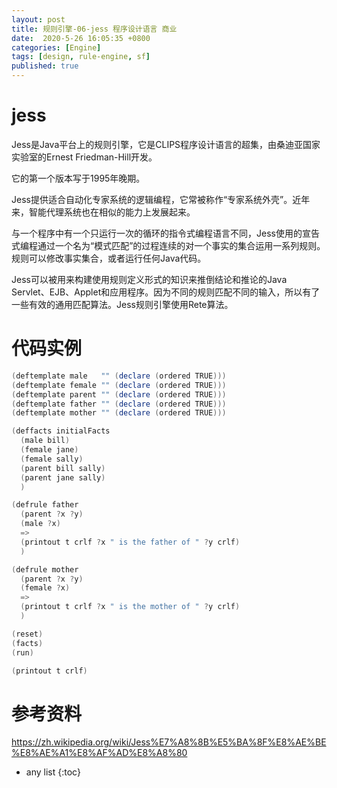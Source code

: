 ```yaml
---
layout: post
title: 规则引擎-06-jess 程序设计语言 商业
date:  2020-5-26 16:05:35 +0800
categories: [Engine]
tags: [design, rule-engine, sf] 
published: true
---
```


# jess

Jess是Java平台上的规则引擎，它是CLIPS程序设计语言的超集，由桑迪亚国家实验室的Ernest Friedman-Hill开发。

它的第一个版本写于1995年晚期。

Jess提供适合自动化专家系统的逻辑编程，它常被称作“专家系统外壳”。近年来，智能代理系统也在相似的能力上发展起来。

与一个程序中有一个只运行一次的循环的指令式编程语言不同，Jess使用的宣告式编程通过一个名为“模式匹配”的过程连续的对一个事实的集合运用一系列规则。规则可以修改事实集合，或者运行任何Java代码。

Jess可以被用来构建使用规则定义形式的知识来推倒结论和推论的Java Servlet、EJB、Applet和应用程序。因为不同的规则匹配不同的输入，所以有了一些有效的通用匹配算法。Jess规则引擎使用Rete算法。

# 代码实例

```java
(deftemplate male   "" (declare (ordered TRUE)))
(deftemplate female "" (declare (ordered TRUE)))
(deftemplate parent "" (declare (ordered TRUE)))
(deftemplate father "" (declare (ordered TRUE)))
(deftemplate mother "" (declare (ordered TRUE)))

(deffacts initialFacts
  (male bill)
  (female jane)
  (female sally)
  (parent bill sally)
  (parent jane sally)
  )

(defrule father
  (parent ?x ?y)
  (male ?x)
  =>
  (printout t crlf ?x " is the father of " ?y crlf)
  )

(defrule mother
  (parent ?x ?y)
  (female ?x)
  =>
  (printout t crlf ?x " is the mother of " ?y crlf)
  )

(reset)
(facts)
(run)

(printout t crlf)
```


# 参考资料

https://zh.wikipedia.org/wiki/Jess%E7%A8%8B%E5%BA%8F%E8%AE%BE%E8%AE%A1%E8%AF%AD%E8%A8%80

* any list
{:toc}